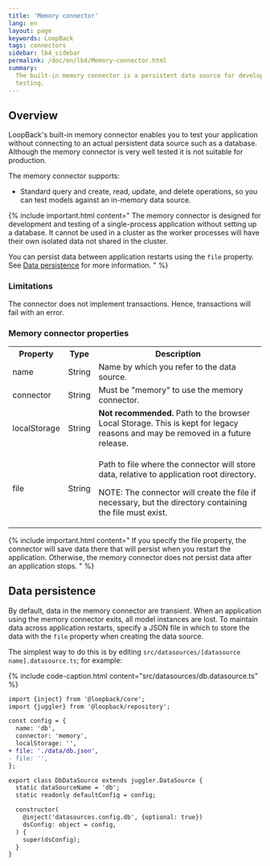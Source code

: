```yaml
---
title: 'Memory connector'
lang: en
layout: page
keywords: LoopBack
tags: connectors
sidebar: lb4_sidebar
permalink: /doc/en/lb4/Memory-connector.html
summary:
  The built-in memory connector is a persistent data source for development and
  testing.
---
```


## Overview

LoopBack's built-in memory connector enables you to test your application
without connecting to an actual persistent data source such as a database.
Although the memory connector is very well tested it is not suitable for
production.

The memory connector supports:

- Standard query and create, read, update, and delete operations, so you can
  test models against an in-memory data source.

{% include important.html content=" The memory connector is designed for
development and testing of a single-process application without setting up a
database. It cannot be used in a cluster as the worker processes will have their
own isolated data not shared in the cluster.

You can persist data between application restarts using the `file` property. See
[Data persistence](#data-persistence) for more information. " %}

### Limitations

The connector does not implement transactions. Hence, transactions will fail
with an error.

### Memory connector properties

<table>
  <tbody>
    <tr>
      <th>Property</th>
      <th>Type</th>
      <th>Description</th>
    </tr>
    <tr>
      <td>name</td>
      <td>String</td>
      <td>Name by which you refer to the data source.</td>
    </tr>
    <tr>
      <td>connector</td>
      <td>String</td>
      <td>Must be "memory" to use the memory connector.</td>
    </tr>
    <tr>
      <td>localStorage</td>
      <td>String</td>
      <td>
          <b>Not recommended.</b> Path to the browser Local Storage. This is
          kept for legacy reasons and may be removed in a future release.
        </td>
    </tr>
    <tr>
      <td>file</td>
      <td>String</td>
      <td>
        <p>Path to file where the connector will store data, relative to application root directory.</p>
        <p>NOTE: The connector will create the file if necessary, but the directory containing the file must exist.</p>
      </td>
    </tr>
  </tbody>
</table>

{% include important.html content="
If you specify the file property, the connector will save data there that will persist when you restart the application.
Otherwise, the memory connector does not persist data after an application stops.
" %}

## Data persistence

By default, data in the memory connector are transient. When an application
using the memory connector exits, all model instances are lost. To maintain data
across application restarts, specify a JSON file in which to store the data with
the `file` property when creating the data source.

The simplest way to do this is by editing
`src/datasources/[datasource name].datasource.ts`; for example:

{% include code-caption.html content="src/datasources/db.datasource.ts" %}

```diff
import {inject} from '@loopback/core';
import {juggler} from '@loopback/repository';

const config = {
  name: 'db',
  connector: 'memory',
  localStorage: '',
+ file: './data/db.json',
- file: '',
};

export class DbDataSource extends juggler.DataSource {
  static dataSourceName = 'db';
  static readonly defaultConfig = config;

  constructor(
    @inject('datasources.config.db', {optional: true})
    dsConfig: object = config,
  ) {
    super(dsConfig);
  }
}
```
